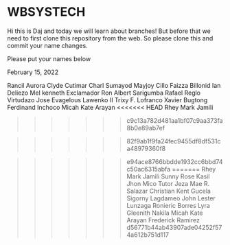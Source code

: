 # WBSYSTECH

Hi this is Daj and today we will learn about branches! But before that we need to first clone this repository from the web. So please clone this and commit your name changes.


Please put your names below

February 15, 2022

Rancil Aurora
Clyde Cutimar
Charl Sumayod
Mayjoy Cillo
Faizza Billonid
Ian Deliezo
Mel kenneth Exclamador
Ron Albert Sarigumba
Rafael Reglo Virtudazo
Jose Evagelous Lawenko II
Trixy F. Lofranco
Xavier Bugtong
Ferdinand Inchoco
Micah Kate Arayan
<<<<<<< HEAD
Rhey Mark Jamili
>>>>>>> c9c13a782d481aa1bf07c9aa373fa8b0e89ab7ef

>>>>>>> 82f9ab1f9fa24fec9455df8df531ca48979360f8



>>>>>>> e94ace8766bbdde1932cc6bbd74c50ac6315abfa
=======
Rhey Mark Jamili
Sunny Rose Kasil
Jhon Mico Tutor
Jeza Mae R. Salazar
Christian Kent Gucela
Sigorny Lagdameo
John Lester Lunzaga
Ronieric Borres
Lyra Gleenith Nakila
Micah Kate Arayan
Frederick Ramirez
>>>>>>> d56771b44ab43907ade04252f574a612b751d117
